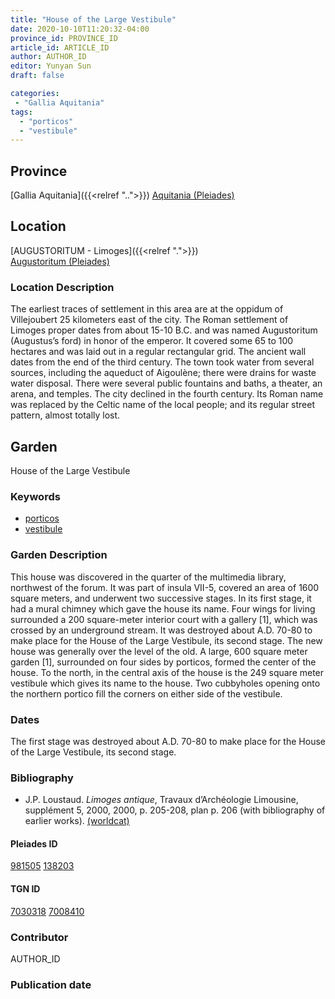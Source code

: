 ```yaml
---
title: "House of the Large Vestibule"
date: 2020-10-10T11:20:32-04:00
province_id: PROVINCE_ID
article_id: ARTICLE_ID
author: AUTHOR_ID
editor: Yunyan Sun
draft: false

categories:
 - "Gallia Aquitania"
tags:
  - "porticos"
  - "vestibule"
---
```


## Province

[Gallia Aquitania]({{<relref "..">}})
[Aquitania (Pleiades)](https://pleiades.stoa.org/places/981505)

<!--
## Province Description
-->

## Location

[AUGUSTORITUM  - Limoges]({{<relref ".">}}) \
[Augustoritum (Pleiades)](https://pleiades.stoa.org/places/138203)

### Location Description

The earliest traces of settlement in this area are at the oppidum of Villejoubert 25 kilometers east of the city.  The Roman settlement of Limoges proper dates from about 15-10 B.C. and was named Augustoritum (Augustus’s ford) in honor of the emperor.  It covered some 65 to 100 hectares and was laid out in a regular rectangular grid. The ancient wall dates from the end of the third century.  The town took water from several sources, including the aqueduct of Aigoulène; there were drains for waste water disposal.  There were several public fountains and baths, a theater, an arena, and temples.  The city declined in the fourth century. Its Roman name was replaced by the Celtic name of the local people; and its regular street pattern, almost totally lost.




## Garden

House of the Large Vestibule

### Keywords


- [porticos](http://vocab.getty.edu/page/aat/300022332)
- [vestibule](http://vocab.getty.edu/page/aat/300083076)

### Garden Description

This house was discovered in the quarter of the multimedia library, northwest of the forum.  It was part of insula VII-5, covered an area of 1600 square meters, and underwent two successive stages.  In its first stage, it had a mural chimney which gave the house its name.  Four wings for living surrounded a 200 square-meter interior court with a gallery [1], which was crossed by an underground stream.  It was destroyed about A.D. 70-80 to make place for the House of the Large Vestibule, its second stage.  The new house was generally over the level of the old.  A large, 600 square meter garden [1], surrounded on four sides by porticos, formed the center of the house.  To the north, in the central axis of the house is the 249 square meter vestibule which gives its name to the house.  Two cubbyholes opening onto the northern portico fill the corners on either side of the vestibule.


<!--
### Maps

<!--
{{< figure src="IMG_URL" alt="ALT_TEXT" title="CAPTION" >}}
-->

<!--
### Plans
-->

<!--
### Images

{{< figure src="../images/Latimer_fig_15_or_10.1b.jpg" alt="Fig. 2: Reconstruction of the house and garden. Courtesy of K. Branigan." title="Fig. 2: Reconstruction of the house and garden. Courtesy of K. Branigan." >}}
-->
### Dates
 The first stage was destroyed about A.D. 70-80 to make place for the House of the Large Vestibule, its second stage.


### Bibliography

*  J.P. Loustaud. *Limoges antique*, Travaux d’Archéologie Limousine, supplément 5, 2000, 2000, p. 205-208, plan p. 206 (with bibliography of earlier works). [(worldcat)](http://www.worldcat.org/oclc/905772372)




<!--#### Periodo ID-->

<!-- [PERIODO_ID](https://pleiades.stoa.org/places/PLEIADES_ID) -->

#### Pleiades ID

[981505](https://pleiades.stoa.org/places/981505)
[138203](https://pleiades.stoa.org/places/138203)

#### TGN ID

[7030318](http://vocab.getty.edu/page/tgn/7030318)
[7008410](http://vocab.getty.edu/page/tgn/7008410)

### Contributor

AUTHOR_ID

### Publication date


<!--### Related articles-->

<!-- Links to other related articles. Leave blank for now -->
